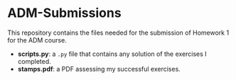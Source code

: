 # ADM-Submissions

This repository contains the files needed for the submission of Homework 1 for the ADM course.

- **scripts.py**: a `.py` file that contains any solution of the exercises I completed.
- **stamps.pdf**: a PDF assessing my successful exercises.
